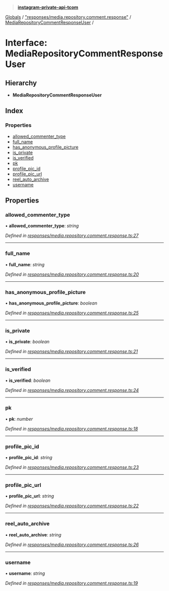 > **[instagram-private-api-tcom](../README.md)**

[Globals](../README.md) / ["responses/media.repository.comment.response"](../modules/_responses_media_repository_comment_response_.md) / [MediaRepositoryCommentResponseUser](_responses_media_repository_comment_response_.mediarepositorycommentresponseuser.md) /

# Interface: MediaRepositoryCommentResponseUser

## Hierarchy

* **MediaRepositoryCommentResponseUser**

## Index

### Properties

* [allowed_commenter_type](_responses_media_repository_comment_response_.mediarepositorycommentresponseuser.md#allowed_commenter_type)
* [full_name](_responses_media_repository_comment_response_.mediarepositorycommentresponseuser.md#full_name)
* [has_anonymous_profile_picture](_responses_media_repository_comment_response_.mediarepositorycommentresponseuser.md#has_anonymous_profile_picture)
* [is_private](_responses_media_repository_comment_response_.mediarepositorycommentresponseuser.md#is_private)
* [is_verified](_responses_media_repository_comment_response_.mediarepositorycommentresponseuser.md#is_verified)
* [pk](_responses_media_repository_comment_response_.mediarepositorycommentresponseuser.md#pk)
* [profile_pic_id](_responses_media_repository_comment_response_.mediarepositorycommentresponseuser.md#profile_pic_id)
* [profile_pic_url](_responses_media_repository_comment_response_.mediarepositorycommentresponseuser.md#profile_pic_url)
* [reel_auto_archive](_responses_media_repository_comment_response_.mediarepositorycommentresponseuser.md#reel_auto_archive)
* [username](_responses_media_repository_comment_response_.mediarepositorycommentresponseuser.md#username)

## Properties

###  allowed_commenter_type

• **allowed_commenter_type**: *string*

*Defined in [responses/media.repository.comment.response.ts:27](https://github.com/cuonglnhust/instagram-private-api-tcom/blob/3e16058/src/responses/media.repository.comment.response.ts#L27)*

___

###  full_name

• **full_name**: *string*

*Defined in [responses/media.repository.comment.response.ts:20](https://github.com/cuonglnhust/instagram-private-api-tcom/blob/3e16058/src/responses/media.repository.comment.response.ts#L20)*

___

###  has_anonymous_profile_picture

• **has_anonymous_profile_picture**: *boolean*

*Defined in [responses/media.repository.comment.response.ts:25](https://github.com/cuonglnhust/instagram-private-api-tcom/blob/3e16058/src/responses/media.repository.comment.response.ts#L25)*

___

###  is_private

• **is_private**: *boolean*

*Defined in [responses/media.repository.comment.response.ts:21](https://github.com/cuonglnhust/instagram-private-api-tcom/blob/3e16058/src/responses/media.repository.comment.response.ts#L21)*

___

###  is_verified

• **is_verified**: *boolean*

*Defined in [responses/media.repository.comment.response.ts:24](https://github.com/cuonglnhust/instagram-private-api-tcom/blob/3e16058/src/responses/media.repository.comment.response.ts#L24)*

___

###  pk

• **pk**: *number*

*Defined in [responses/media.repository.comment.response.ts:18](https://github.com/cuonglnhust/instagram-private-api-tcom/blob/3e16058/src/responses/media.repository.comment.response.ts#L18)*

___

###  profile_pic_id

• **profile_pic_id**: *string*

*Defined in [responses/media.repository.comment.response.ts:23](https://github.com/cuonglnhust/instagram-private-api-tcom/blob/3e16058/src/responses/media.repository.comment.response.ts#L23)*

___

###  profile_pic_url

• **profile_pic_url**: *string*

*Defined in [responses/media.repository.comment.response.ts:22](https://github.com/cuonglnhust/instagram-private-api-tcom/blob/3e16058/src/responses/media.repository.comment.response.ts#L22)*

___

###  reel_auto_archive

• **reel_auto_archive**: *string*

*Defined in [responses/media.repository.comment.response.ts:26](https://github.com/cuonglnhust/instagram-private-api-tcom/blob/3e16058/src/responses/media.repository.comment.response.ts#L26)*

___

###  username

• **username**: *string*

*Defined in [responses/media.repository.comment.response.ts:19](https://github.com/cuonglnhust/instagram-private-api-tcom/blob/3e16058/src/responses/media.repository.comment.response.ts#L19)*
